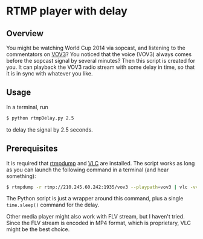RTMP player with delay
===

## Overview

You might be watching World Cup 2014 via sopcast, and listening to the commentators on [VOV3](http://vov3.vov.vn)?
You noticed that the voice (VOV3) always comes before the sopcast signal by several minutes?
Then this script is created for you.
It can playback the VOV3 radio stream with some delay in time, so that it is in sync with whatever you like.

## Usage

In a terminal, run
```sh
$ python rtmpDelay.py 2.5
```
to delay the signal by 2.5 seconds.

## Prerequisites

It is required that [rtmpdump](http://rtmpdump.mplayerhq.hu/) and [VLC](http://www.videolan.org/vlc/index.html) are installed. The script works as long as you can launch the following command in a terminal (and hear something):

```sh
$ rtmpdump -r rtmp://210.245.60.242:1935/vov3 --playpath=vov3 | vlc -vvv -
```

The Python script is just a wrapper around this command, plus a single `time.sleep()` command for the delay.

Other media player might also work with FLV stream, but I haven't tried. Since the FLV stream is encoded in MP4 format, which is proprietary, VLC might be the best choice.

